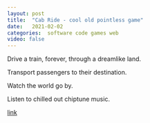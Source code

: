 ```yaml
---
layout: post
title:  "Cab Ride - cool old pointless game"
date:   2021-02-02
categories:  software code games web
video: false
---
```


Drive a train, forever, through a dreamlike land.

Transport passengers to their destination.

Watch the world go by.

Listen to chilled out chiptune music.

[link](//powersaurus.itch.io/cab-ride)


